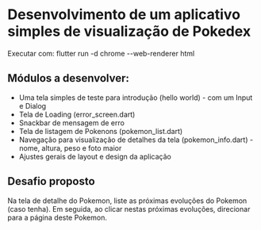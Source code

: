 # Desenvolvimento de um aplicativo simples de visualização de Pokedex

Executar com:
flutter run -d chrome --web-renderer html

## Módulos a desenvolver: 

- Uma tela simples de teste para introdução (hello world) - com um Input e Dialog
- Tela de Loading (error_screen.dart)
- Snackbar de mensagem de erro
- Tela de listagem de Pokenons (pokemon_list.dart)
- Navegação para visualização de detalhes da tela (pokemon_info.dart) - nome, altura, peso e foto maior 
- Ajustes gerais de layout e design da aplicação

## Desafio proposto

Na tela de detalhe do Pokemon, liste as próximas evoluções do Pokemon (caso tenha). Em seguida, ao clicar nestas próximas evoluções, direcionar para a página deste Pokemon.